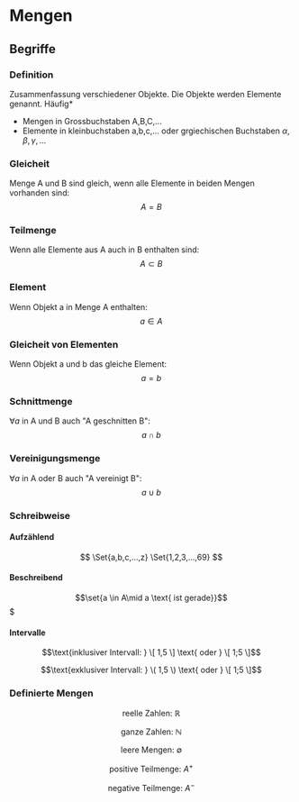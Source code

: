 
# Mengen
## Begriffe
### Definition
Zusammenfassung verschiedener Objekte. Die Objekte werden Elemente genannt.
Häufig*
- Mengen in Grossbuchstaben A,B,C,...
- Elemente in kleinbuchstaben a,b,c,... oder grgiechischen Buchstaben $\alpha , \beta , \gamma ,...$

### Gleicheit
Menge A und B sind gleich, wenn alle Elemente in beiden Mengen vorhanden sind:
$$A = B$$

### Teilmenge
Wenn alle Elemente aus A auch in B enthalten sind:
$$A \subset B$$

### Element
Wenn Objekt a in Menge A enthalten:
$$a \in A$$

### Gleicheit von Elementen
Wenn Objekt a und b das gleiche Element:
$$a = b$$

### Schnittmenge
$\forall a$ in A und B auch "A geschnitten B":
$$a \cap  b$$

### Vereinigungsmenge 
$\forall a$ in A oder B auch "A vereinigt B":
$$a \cup  b$$

### Schreibweise
#### Aufzählend
$$ \Set{a,b,c,...,z} \Set{1,2,3,...,69} $$

#### Beschreibend
$$\set{a \in A\mid a \text{ ist gerade}}$$$

#### Intervalle
$$\text{inklusiver Intervall: } \[ 1,5  \] \text{ oder } \[ 1;5  \]$$

$$\text{exklusiver Intervall: } \( 1,5  \) \text{ oder } \[ 1;5  \]$$

### Definierte Mengen
$$\text{reelle Zahlen: } \mathbb{R}$$

$$\text{ganze Zahlen: } \mathbb{N}$$

$$\text{leere Mengen: } \emptyset$$

$$\text{positive Teilmenge: } A^+$$

$$\text{negative Teilmenge: } A^-$$


